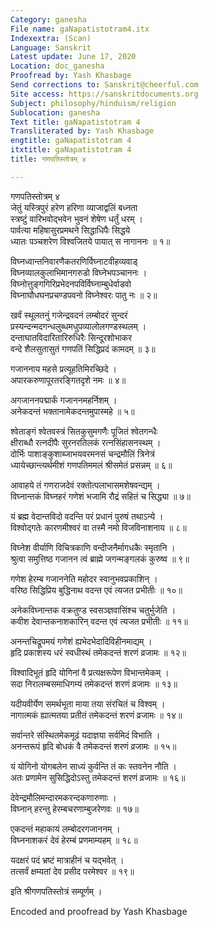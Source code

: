 ```yaml
---
Category: ganesha
File name: gaNapatistotram4.itx
Indexextra: (Scan)
Language: Sanskrit
Latest update: June 17, 2020
Location: doc_ganesha
Proofread by: Yash Khasbage
Send corrections to: Sanskrit@cheerful.com
Site access: https://sanskritdocuments.org
Subject: philosophy/hinduism/religion
Sublocation: ganesha
Text title: gaNapatistotram 4
Transliterated by: Yash Khasbage
engtitle: gaNapatistotram 4
itxtitle: gaNapatistotram 4
title: गणपतिस्तोत्रम् ४

---
```

  
 गणपतिस्तोत्रम् ४   
जेतुं यस्त्रिपुरं हरेण हरिणा व्याजाद्वलिं बध्नता  
     स्त्रष्टुं वारिभवोद्भवेन भुवनं शेषेण धर्तुं धरम् ।  
पार्वत्या महिषासुरप्रमथने सिद्धाधिपैः सिद्धये  
     ध्यातः पञ्चशरेण विश्वजितये पायात् स नागाननः ॥ १॥  
  
विघ्नध्वान्तनिवारणैकतरणिर्विघ्नाटवीहव्यवाड्  
     विघ्नव्यालकुलाभिमानगरुडो विघ्नेभपञ्चाननः ।  
विघ्नोत्तुङ्गगिरिप्रभेदनपविर्विघ्नाम्बुधेर्वाडवो  
     विघ्नाघौधघनप्रचण्डपवनो विघ्नेश्वरः पातु नः ॥ २॥  
  
खर्वं स्थूलतनुं गजेन्द्रवदनं लम्बोदरं सुन्दरं  
     प्रस्यन्दन्मदगन्धलुब्धमधुपव्यालोलगण्डस्थलम् ।  
दन्ताघातविदारितारिरुधिरैः सिन्दूरशोभाकर  
     वन्दे शैलसुतासुतं गणपतिं सिद्धिप्रदं कामदम् ॥ ३॥  
  
गजाननाय महसे प्रत्यूहतिमिरच्छिदे ।  
अपारकरुणापूरतरङ्गितदृशे नमः ॥ ४॥  
  
अगजाननपद्मार्कं गजाननमहर्निशम् ।  
अनेकदन्तं भक्तानामेकदन्तमुपास्महे ॥ ५॥  
  
श्वेताङ्गं श्वेतवस्त्रं सितकुसुमगणैः पूजितं श्वेतगन्धैः  
     क्षीराब्धौ रत्नदीपैः सुरनरतिलकं रत्नसिंहासनस्थम् ।  
दोर्भिः पाशाङ्कुशाब्जाभयवरमनसं चन्द्रमौलिं त्रिनेत्रं  
     ध्यायेच्छान्त्यर्थमीशं गणपतिममलं श्रीसमेतं प्रसन्नम् ॥ ६॥  
  
आवाहये तं गणराजदेवं रक्तोत्पलाभासमशेषवन्द्यम् ।  
विघ्नान्तकं विघ्नहरं गणेशं भजामि रौद्रं सहितं च सिद्ध्या ॥ ७॥  
  
यं ब्रह्म वेदान्तविदो वदन्ति परं प्रधानं पुरुषं तथाऽन्ये ।  
विश्वोद्गतेः कारणमीश्वरं वा तस्मै नमो विजविनाशनाय ॥ ८॥  
  
विघ्नेश वीर्याणि विचित्रकाणि वन्दीजनैर्मागधकैः स्मृतानि ।  
श्रुत्वा समुत्तिष्ठ गजानन त्वं ब्राह्मे जगन्मङ्गलकं कुरुष्व ॥ ९॥  
  
गणेश हेरम्ब गजाननेति महोदर स्वानुभवप्रकाशिन् ।  
वरिष्ठ सिद्धिप्रिय बुद्धिनाथ वदन्त एवं त्यजत प्रभीतीः ॥ १०॥  
  
अनेकविघ्नान्तक वक्रतुण्ड स्वसञ्ज्ञवासिंश्च चतुर्भुजेति ।  
कवीश देवान्तकनाशकारिन् वदन्त एवं त्यजत प्रभीतीः ॥ ११॥  
  
अनन्तचिद्रूपमयं गणेशं ह्यभेदभेदादिविहीनमाद्यम् ।  
हृदि प्रकाशस्य धरं स्वधीस्थं तमेकदन्तं शरणं व्रजामः ॥ १२॥  
  
विश्वादिभूतं हृदि योगिनां वै प्रत्यक्षरूपेण विभान्तमेकम् ।  
सदा निरालम्बसमाधिगम्यं तमेकदन्तं शरणं व्रजामः ॥ १३॥  
  
यदीयवीर्येण समर्थभूता माया तया संरचितं च विश्वम् ।  
नागात्मकं ह्यात्मतया प्रतीतं तमेकदन्तं शरणं व्रजामः ॥ १४॥  
  
सर्वान्तरे संस्थितमेकमूढं यदाज्ञया सर्वमिदं विभाति ।  
अनन्तरूपं हृदि बोधकं वै तमेकदन्तं शरणं व्रजामः ॥ १५॥  
  
यं योगिनो योगबलेन साध्यं कुर्वन्ति तं कः स्तवनेन नौति ।  
अतः प्रणामेन सुसिद्धिदोऽस्तु तमेकदन्तं शरणं व्रजामः ॥ १६॥  
  
देवेन्द्रमौलिमन्दारमकरन्दकणारुणाः ।  
विघ्नान् हरन्तु हेरम्बचरणाम्बुजरेणवः ॥ १७॥  
  
एकदन्तं महाकायं लम्बोदरगजाननम् ।  
विघ्ननाशकरं देवं हेरम्बं प्रणमाम्यहम् ॥ १८॥  
  
यदक्षरं पदं भ्रष्टं मात्राहीनं च यद्भवेत् ।  
तत्सर्वं क्षम्यतां देव प्रसीद परमेश्वर ॥ १९॥  
  
इति श्रीगणपतिस्तोत्रं सम्पूर्णम् ।  
  
  
Encoded and proofread by Yash Khasbage  
  
